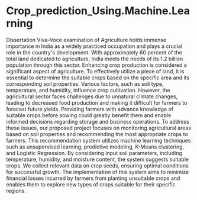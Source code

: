 # Crop_prediction_Using.Machine.Learning
Dissertation Viva-Voce examination of Agriculture holds immense
importance in India as a widely practiced occupation and plays a crucial role in the country's
development. With approximately 60 percent of the total land dedicated to agriculture, India meets
the needs of its 1.2 billion population through this sector. Enhancing crop production is considered
a significant aspect of agriculture. To effectively utilize a piece of land, it is essential to determine
the suitable crops based on the specific area and its corresponding soil properties. Various factors,
such as soil type, temperature, and humidity, influence crop cultivation. However, the agricultural
sector faces challenges due to unnatural climate changes, leading to decreased food production and
making it difficult for farmers to forecast future yields. Providing farmers with advance knowledge
of suitable crops before sowing could greatly benefit them and enable informed decisions
regarding storage and business operations.
To address these issues, our proposed project focuses on monitoring agricultural areas based on
soil properties and recommending the most appropriate crops to farmers. This recommendation
system utilizes machine learning techniques such as unsupervised learning, predictive modeling,
K-Means clustering, and Logistic Regression. By considering input soil parameters, including
temperature, humidity, and moisture content, the system suggests suitable crops. We collect
relevant data on crop seeds, ensuring optimal conditions for successful growth. The
implementation of this system aims to minimize financial losses incurred by farmers from planting
unsuitable crops and enables them to explore new types of crops suitable for their specific regions.
